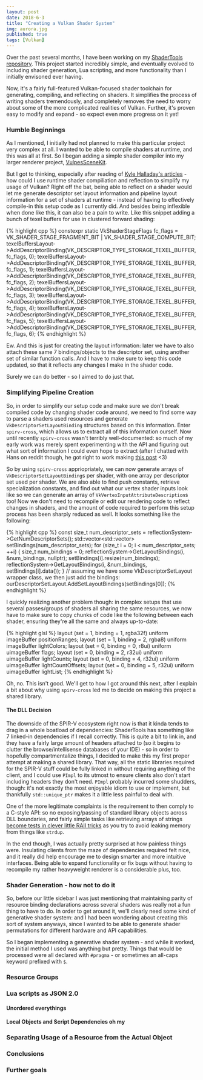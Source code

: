 ```yaml
---
layout: post
date: 2018-6-3
title: "Creating a Vulkan Shader System"
img: aurora.jpg
published: true
tags: [Vulkan]
---
```


Over the past several months, I have been working on my [ShaderTools repository](). This project started incredibly simple,
and eventually evolved to including shader generation, Lua scripting, and more functionality than I initially envisoned
ever having.

Now, it's a fairly full-featured Vulkan-focused shader toolchain for generating, compiling, and reflecting on shaders. It simplifies
the process of writing shaders tremendously, and completely removes the need to worry about some of the more complicated realities of 
Vulkan. Further, it's proven easy to modify and expand - so expect even more progress on it yet!

### Humble Beginnings

As I mentioned, I initially had not planned to make this particular project very complex at all. I wanted to be able to compile shaders
at runtime, and this was all at first. So I began adding a simple shader compiler into my larger renderer project, [VulpesSceneKit](). 

But I got to thinking, especially after reading of [Kyle Halladay's articles]() - how could I use runtime shader compiliation and reflection
to simplify my usage of Vulkan? Right off the bat, being able to reflect on a shader would let me generate descriptor set layout information
and pipeline layout information for a set of shaders at runtime - instead of having to effectively compile-in this setup code as I currently
did. And besides being inflexible when done like this, it can also be a pain to write. Like this snippet adding a bunch of texel buffers
for use in clustered forward shading:

{% highlight cpp %}
constexpr static VkShaderStageFlags fc_flags = VK_SHADER_STAGE_FRAGMENT_BIT | VK_SHADER_STAGE_COMPUTE_BIT;
texelBuffersLayout->AddDescriptorBinding(VK_DESCRIPTOR_TYPE_STORAGE_TEXEL_BUFFER, fc_flags, 0);
texelBuffersLayout->AddDescriptorBinding(VK_DESCRIPTOR_TYPE_STORAGE_TEXEL_BUFFER, fc_flags, 1);
texelBuffersLayout->AddDescriptorBinding(VK_DESCRIPTOR_TYPE_STORAGE_TEXEL_BUFFER, fc_flags, 2);
texelBuffersLayout->AddDescriptorBinding(VK_DESCRIPTOR_TYPE_STORAGE_TEXEL_BUFFER, fc_flags, 3);
texelBuffersLayout->AddDescriptorBinding(VK_DESCRIPTOR_TYPE_STORAGE_TEXEL_BUFFER, fc_flags, 4);
texelBuffersLayout->AddDescriptorBinding(VK_DESCRIPTOR_TYPE_STORAGE_TEXEL_BUFFER, fc_flags, 5);
texelBuffersLayout->AddDescriptorBinding(VK_DESCRIPTOR_TYPE_STORAGE_TEXEL_BUFFER, fc_flags, 6);
{% endhighlight %}

Ew. And this is just for creating the layout information: later we have to also attach these same 7 bindings/objects to the descriptor set, using
another set of similar function calls. And I have to make sure to keep this code updated, so that it reflects any changes I make in the shader code.

Surely we can do better - so I aimed to do just that.

### Simplifying Pipeline Creation

So, in order to simplify our setup code and make sure we don't break compiled code by changing shader code around, we need to find some way to parse
a shaders used resources and generate `VkDescriptorSetLayoutBinding` structures based on this information. Enter `spirv-cross`, which allows us to
extract all of this information ourself. Now until recently `spirv-cross` wasn't terribly well-documented: so much of my early work was merely spent
experimenting with the API and figuring out what sort of information I could even hope to extract (after I chatted with Hans on reddit though, he got right to 
work making [this post](https://github.com/KhronosGroup/SPIRV-Cross/wiki/Reflection-API-user-guide) <3)

So by using `spirv-cross` appriopriately, we can now generate arrays of `VkDescriptorSetLayoutBinding`s per shader, with one array per descriptor set used
per shader. We are also able to find push constants, retrieve specialization constants, and find out what our vertex shader inputs look like so we can generate
an array of `VkVertexInputAttributeDescription`s too! Now we don't need to recompile or edit our rendering code to reflect changes in shaders, and the amount
of code required to perform this setup process has been sharply reduced as well. It looks something like the following:

{% highlight cpp %}
const size_t num_descriptor_sets = reflectionSystem->GetNumDescriptorSets();
std::vector<std::vector<VkDescriptorSetLayoutBinding>> setBindings(num_descriptor_sets);
for (size_t i = 0; i < num_descriptor_sets; ++i) {
    size_t num_bindings = 0;
    reflectionSystem->GetLayoutBindings(i, &num_bindings, nullptr);
    setBindings[i].resize(num_bindings);
    reflectionSystem->GetLayoutBindings(i, &num_bindings, setBindings[i].data());
}
// assuming we have some VkDescriptorSetLayout wrapper class, we then just add the bindings:
ourDescriptorSetLayout.AddSetLayoutBindings(setBindings[0]);
{% endhighlight %}

I quickly realizing another problem though: in complex setups that use several passes/groups of shaders all sharing the same resources, we now have to make
sure to copy chunks of code like the following between each shader, ensuring they're all the same and always up-to-date:

{% highlight glsl %}
layout (set = 1, binding = 1, rgba32f) uniform imageBuffer positionRanges;
layout (set = 1, binding = 2, rgba8) uniform imageBuffer lightColors;
layout (set = 0, binding = 0, r8ui) uniform uimageBuffer flags;
layout (set = 0, binding = 2, r32ui) uniform uimageBuffer lightCounts;
layout (set = 0, binding = 4, r32ui) uniform uimageBuffer lightCountOffsets;
layout (set = 0, binding = 5, r32ui) uniform uimageBuffer lightList;
{% endhighlight %}

Oh, no. This isn't good. We'll get to how I got around this next, after I explain a bit about why using `spirv-cross` led me to decide on making this
project a shared library.

#### The DLL Decision

The downside of the SPIR-V ecosystem right now is that it kinda tends to drag in a whole boatload of dependencies: ShaderTools has something like 7 linked-in
dependencies if I recall correctly. This is quite a bit to link in, and they have a fairly large amount of headers attached to (so it begins to clutter the
browse/intellisense databases of your IDE) - so in order to hopefully compartmentalize things, I decided to make this my first proper attempt at making a 
shared library. That way, all the static libraries required for the SPIR-V stuff could be fully linked in without requiring anything of the client, and I could
use `PImpl` to its utmost to ensure clients also don't start including headers they don't need. `PImpl` probably incurred some shudders, though: it's not 
exactly the most enjoyable idiom to use or implement, but thankfully `std::unique_ptr` makes it a little less painful to deal with. 

One of the more legitimate complaints is the requirement to then comply to a C-style API: so no exposing/passing of standard library objects across DLL 
boundaries, and fairly simple tasks like retrieving arrays of strings [become tests in clever little RAII tricks](https://github.com/fuchstraumer/ShaderTools/blob/master/src/common/UtilityStructs.cpp#L9) as you try to avoid leaking memory from things like `strdup`.

In the end though, I was actually pretty surprised at how painless things were. Insulating clients from the maze of dependencies required felt nice, and it
really did help encourage me to design smarter and more intuitive interfaces. Being able to expand functionality or fix bugs without having to recompile
my rather heavyweight renderer is a considerable plus, too.

### Shader Generation - how not to do it

So, before our little sidebar I was just mentioning that maintaining parity of resource binding declarations across several shaders was really not a fun
thing to have to do. In order to get around it, we'll clearly need some kind of generative shader system: and I had been wondering about creating this
sort of system anyways, since I wanted to be able to generate shader permutations for different hardware and API capabilities.

So I began implementing a generative shader system - and while it worked, the initial method I used was anything but pretty. Things that would be processed
were all declared with `#pragma` - or sometimes an all-caps keyword prefixed with `$`. 

### Resource Groups

### Lua scripts as JSON 2.0

#### Unordered everythings

#### Local Objects and Script Dependencies oh my

### Separating Usage of a Resource from the Actual Object

### Conclusions

### Further goals

